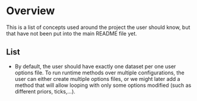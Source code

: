 # Overview

This is a list of concepts used around the project the user should know, but that have not been put into the main README file yet.

## List

- By default, the user should have exactly one dataset per one user options file. To run runtime methods over multiple configurations, the user can either create multiple options files, or we might later add a method that will allow looping with only some options modified (such as different priors, ticks,...).
